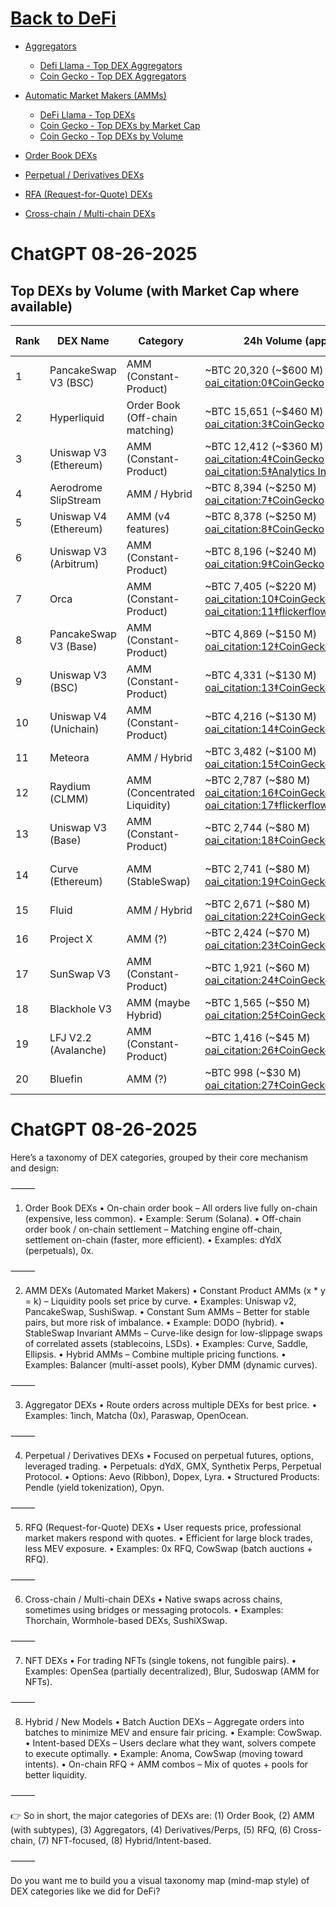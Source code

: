 # [Back to DeFi](defi)

- [Aggregators](dex_aggregators)
    - [Defi Llama - Top DEX Aggregators](https://defillama.com/dex-aggregators)
    - [Coin Gecko - Top DEX Aggregators](https://www.coingecko.com/en/categories/dex-aggregator)
    
- [Automatic Market Makers (AMMs)](dex_amms)
    - [DeFi Llama - Top DEXs](https://defillama.com/dexs)
    - [Coin Gecko - Top DEXs by Market Cap](https://www.coingecko.com/en/categories/automated-market-maker-amm)
    - [Coin Gecko - Top DEXs by Volume](https://www.coingecko.com/en/exchanges/decentralized)

- [Order Book DEXs](dex_order_book)

- [Perpetual / Derivatives DEXs](dex_perpetual_derivative)

- [RFA (Request-for-Quote) DEXs](dex_rfq)

- [Cross-chain / Multi-chain DEXs](dex_cross_multi_chain)

# ChatGPT 08-26-2025 
## Top DEXs by Volume (with Market Cap where available)

| Rank | DEX Name               | Category                      | 24h Volume (approx.) | Token / Market Cap (if applicable)         |
|------|------------------------|-------------------------------|----------------------|---------------------------------------------|
| 1    | PancakeSwap V3 (BSC)   | AMM (Constant-Product)        | ~BTC 20,320 (~$600 M)  [oai_citation:0‡CoinGecko](https://www.coingecko.com/en/exchanges/decentralized?utm_source=chatgpt.com) | CAKE – ~$780 M  [oai_citation:1‡pigeoncrypto.com](https://www.pigeoncrypto.com/best-crypto-exchange/best-decentralized-crypto-exchange-list/?utm_source=chatgpt.com) [oai_citation:2‡KuCoin](https://www.kucoin.com/learn/web3/top-decentralized-exchanges-dexs?utm_source=chatgpt.com) |
| 2    | Hyperliquid            | Order Book (Off-chain matching) | ~BTC 15,651 (~$460 M)  [oai_citation:3‡CoinGecko](https://www.coingecko.com/en/exchanges/decentralized?utm_source=chatgpt.com) | — |
| 3    | Uniswap V3 (Ethereum)  | AMM (Constant-Product)        | ~BTC 12,412 (~$360 M)  [oai_citation:4‡CoinGecko](https://www.coingecko.com/en/exchanges/decentralized?utm_source=chatgpt.com) [oai_citation:5‡Analytics Insight](https://www.analyticsinsight.net/cryptocurrency-analytics-insight/top-decentralized-exchanges-by-volume?utm_source=chatgpt.com) | UNI – ~$4.5 B  [oai_citation:6‡pigeoncrypto.com](https://www.pigeoncrypto.com/best-crypto-exchange/best-decentralized-crypto-exchange-list/?utm_source=chatgpt.com) |
| 4    | Aerodrome SlipStream   | AMM / Hybrid                   | ~BTC 8,394 (~$250 M)  [oai_citation:7‡CoinGecko](https://www.coingecko.com/en/exchanges/decentralized?utm_source=chatgpt.com) | — |
| 5    | Uniswap V4 (Ethereum)  | AMM (v4 features)              | ~BTC 8,378 (~$250 M)  [oai_citation:8‡CoinGecko](https://www.coingecko.com/en/exchanges/decentralized?utm_source=chatgpt.com) | UNI – ~$4.5 B |
| 6    | Uniswap V3 (Arbitrum)  | AMM (Constant-Product)        | ~BTC 8,196 (~$240 M)  [oai_citation:9‡CoinGecko](https://www.coingecko.com/en/exchanges/decentralized?utm_source=chatgpt.com) | UNI – ~$4.5 B |
| 7    | Orca                   | AMM (Constant-Product)        | ~BTC 7,405 (~$220 M)  [oai_citation:10‡CoinGecko](https://www.coingecko.com/en/exchanges/decentralized?utm_source=chatgpt.com) [oai_citation:11‡flickerflowinsights.com](https://flickerflowinsights.com/en/dex/1?utm_source=chatgpt.com) | — |
| 8    | PancakeSwap V3 (Base)  | AMM (Constant-Product)        | ~BTC 4,869 (~$150 M)  [oai_citation:12‡CoinGecko](https://www.coingecko.com/en/exchanges/decentralized?utm_source=chatgpt.com) | CAKE – ~$780 M |
| 9    | Uniswap V3 (BSC)       | AMM (Constant-Product)        | ~BTC 4,331 (~$130 M)  [oai_citation:13‡CoinGecko](https://www.coingecko.com/en/exchanges/decentralized?utm_source=chatgpt.com) | UNI – ~$4.5 B |
| 10   | Uniswap V4 (Unichain)  | AMM (Constant-Product)        | ~BTC 4,216 (~$130 M)  [oai_citation:14‡CoinGecko](https://www.coingecko.com/en/exchanges/decentralized?utm_source=chatgpt.com) | UNI – ~$4.5 B |
| 11   | Meteora                | AMM / Hybrid                   | ~BTC 3,482 (~$100 M)  [oai_citation:15‡CoinGecko](https://www.coingecko.com/en/exchanges/decentralized?utm_source=chatgpt.com) | — |
| 12   | Raydium (CLMM)         | AMM (Concentrated Liquidity)  | ~BTC 2,787 (~$80 M)  [oai_citation:16‡CoinGecko](https://www.coingecko.com/en/exchanges/decentralized?utm_source=chatgpt.com) [oai_citation:17‡flickerflowinsights.com](https://flickerflowinsights.com/en/dex/1?utm_source=chatgpt.com) | — |
| 13   | Uniswap V3 (Base)      | AMM (Constant-Product)        | ~BTC 2,744 (~$80 M)  [oai_citation:18‡CoinGecko](https://www.coingecko.com/en/exchanges/decentralized?utm_source=chatgpt.com) | UNI – ~$4.5 B |
| 14   | Curve (Ethereum)       | AMM (StableSwap)              | ~BTC 2,741 (~$80 M)  [oai_citation:19‡CoinGecko](https://www.coingecko.com/en/exchanges/decentralized?utm_source=chatgpt.com) | CRV – ~$696 M  [oai_citation:20‡pigeoncrypto.com](https://www.pigeoncrypto.com/best-crypto-exchange/best-decentralized-crypto-exchange-list/?utm_source=chatgpt.com) [oai_citation:21‡KuCoin](https://www.kucoin.com/learn/web3/top-decentralized-exchanges-dexs?utm_source=chatgpt.com) |
| 15   | Fluid                  | AMM / Hybrid                   | ~BTC 2,671 (~$80 M)  [oai_citation:22‡CoinGecko](https://www.coingecko.com/en/exchanges/decentralized?utm_source=chatgpt.com) | — |
| 16   | Project X              | AMM (?)                        | ~BTC 2,424 (~$70 M)  [oai_citation:23‡CoinGecko](https://www.coingecko.com/en/exchanges/decentralized?utm_source=chatgpt.com) | — |
| 17   | SunSwap V3             | AMM (Constant-Product)        | ~BTC 1,921 (~$60 M)  [oai_citation:24‡CoinGecko](https://www.coingecko.com/en/exchanges/decentralized?utm_source=chatgpt.com) | — |
| 18   | Blackhole V3           | AMM (maybe Hybrid)             | ~BTC 1,565 (~$50 M)  [oai_citation:25‡CoinGecko](https://www.coingecko.com/en/exchanges/decentralized?utm_source=chatgpt.com) | — |
| 19   | LFJ V2.2 (Avalanche)   | AMM (Constant-Product)        | ~BTC 1,416 (~$45 M)  [oai_citation:26‡CoinGecko](https://www.coingecko.com/en/exchanges/decentralized?utm_source=chatgpt.com) | — |
| 20   | Bluefin                | AMM (?)                        | ~BTC 998 (~$30 M)  [oai_citation:27‡CoinGecko](https://www.coingecko.com/en/exchanges/decentralized?utm_source=chatgpt.com) | — |
# ChatGPT 08-26-2025
Here’s a taxonomy of DEX categories, grouped by their core mechanism and design:

⸻

1. Order Book DEXs
	•	On-chain order book – All orders live fully on-chain (expensive, less common).
	•	Example: Serum (Solana).
	•	Off-chain order book / on-chain settlement – Matching engine off-chain, settlement on-chain (faster, more efficient).
	•	Examples: dYdX (perpetuals), 0x.

⸻

2. AMM DEXs (Automated Market Makers)
	•	Constant Product AMMs (x * y = k) – Liquidity pools set price by curve.
	•	Examples: Uniswap v2, PancakeSwap, SushiSwap.
	•	Constant Sum AMMs – Better for stable pairs, but more risk of imbalance.
	•	Example: DODO (hybrid).
	•	StableSwap Invariant AMMs – Curve-like design for low-slippage swaps of correlated assets (stablecoins, LSDs).
	•	Examples: Curve, Saddle, Ellipsis.
	•	Hybrid AMMs – Combine multiple pricing functions.
	•	Examples: Balancer (multi-asset pools), Kyber DMM (dynamic curves).

⸻

3. Aggregator DEXs
	•	Route orders across multiple DEXs for best price.
	•	Examples: 1inch, Matcha (0x), Paraswap, OpenOcean.

⸻

4. Perpetual / Derivatives DEXs
	•	Focused on perpetual futures, options, leveraged trading.
	•	Perpetuals: dYdX, GMX, Synthetix Perps, Perpetual Protocol.
	•	Options: Aevo (Ribbon), Dopex, Lyra.
	•	Structured Products: Pendle (yield tokenization), Opyn.

⸻

5. RFQ (Request-for-Quote) DEXs
	•	User requests price, professional market makers respond with quotes.
	•	Efficient for large block trades, less MEV exposure.
	•	Examples: 0x RFQ, CowSwap (batch auctions + RFQ).

⸻

6. Cross-chain / Multi-chain DEXs
	•	Native swaps across chains, sometimes using bridges or messaging protocols.
	•	Examples: Thorchain, Wormhole-based DEXs, SushiXSwap.

⸻

7. NFT DEXs
	•	For trading NFTs (single tokens, not fungible pairs).
	•	Examples: OpenSea (partially decentralized), Blur, Sudoswap (AMM for NFTs).

⸻

8. Hybrid / New Models
	•	Batch Auction DEXs – Aggregate orders into batches to minimize MEV and ensure fair pricing.
	•	Example: CowSwap.
	•	Intent-based DEXs – Users declare what they want, solvers compete to execute optimally.
	•	Example: Anoma, CowSwap (moving toward intents).
	•	On-chain RFQ + AMM combos – Mix of quotes + pools for better liquidity.

⸻

👉 So in short, the major categories of DEXs are:
(1) Order Book, (2) AMM (with subtypes), (3) Aggregators, (4) Derivatives/Perps, (5) RFQ, (6) Cross-chain, (7) NFT-focused, (8) Hybrid/Intent-based.

⸻

Do you want me to build you a visual taxonomy map (mind-map style) of DEX categories like we did for DeFi?


